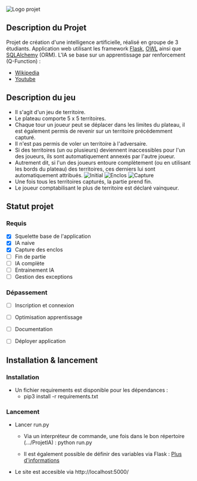 ![Logo projet](https://i.ibb.co/ftvWCkY/258521491-421855366159472-2338510668152101421-n.png)

## Description du Projet
Projet de création d'une intelligence artificielle, réalisé en groupe de 3 étudiants.
Application web utilisant les framework [Flask](https://flask.palletsprojects.com/en/2.0.x/), [OWL](https://github.com/odoo/owl) ainsi que [SQLAlchemy](https://www.sqlalchemy.org/) (ORM).
L'IA se base sur un apprentissage par renforcement (Q-Function) :

- [Wikipedia](https://fr.wikipedia.org/wiki/Q-learning)
- [Youtube](https://www.youtube.com/watch?v=a0bVIyIJ074&t=747s)

## Description du jeu 
- Il s'agit d'un jeu de territoire.
- Le plateau comporte 5 x 5 territoires.
- Chaque tour un joueur peut se déplacer dans les limites du plateau, il est également permis de revenir sur un territoire précédemment capturé.
- Il n'est pas permis de voler un territoire à l'adversaire.
- Si des territoires (un ou plusieurs) deviennent inaccessibles pour l'un des joueurs, ils sont automatiquement annexés par l'autre joueur.
- Autrement dit, si l'un des joueurs entoure complètement (ou en utilisant les bords du plateau) des territoires, ces derniers lui sont automatiquement attribués.
![Initial](https://i.ibb.co/Cn8XZ2k/1.png)
![Enclos](https://i.ibb.co/gM9qQXZ/2.png)
![Capture](https://i.ibb.co/Y3XL15K/3.png)
- Une fois tous les territoires capturés, la partie prend fin.
- Le joueur comptabilisant le plus de territoire est déclaré vainqueur.

## Statut projet
### Requis
- [x] Squelette base de l'application
- [x] IA naive
- [x] Capture des enclos
- [ ] Fin de partie
- [ ] IA complète
- [ ] Entrainement IA
- [ ] Gestion des exceptions
### Dépassement
- [ ] Inscription et connexion
- [ ] Optimisation apprentissage 
- [ ] Documentation
- [ ] Déployer application



## Installation & lancement
### Installation
- Un fichier requirements est disponible pour les dépendances :
	- pip3 install -r requirements.txt
### Lancement
- Lancer run.py
	- Via un interpréteur de commande, une fois dans le bon répertoire (.../ProjetIA) : python run.py

	- Il est également possible de définir des variables via Flask : [Plus d'informations](https://flask.palletsprojects.com/en/2.0.x/cli/)

- Le site est accesible via http://localhost:5000/


